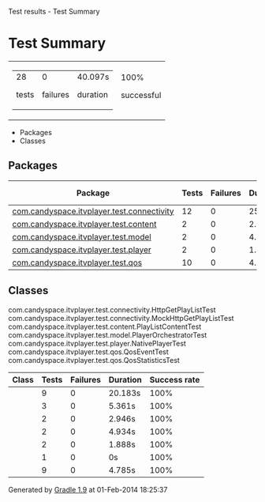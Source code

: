 Test results - Test Summary

# Test Summary #

<table> 
 <tbody>
  <tr> 
   <td> 
    <div> 
     <table> 
      <tbody>
       <tr> 
        <td> 
         <div> 
          <div>
           28
          </div> 
          <p>tests</p> 
         </div> </td> 
        <td> 
         <div> 
          <div>
           0
          </div> 
          <p>failures</p> 
         </div> </td> 
        <td> 
         <div> 
          <div>
           40.097s
          </div> 
          <p>duration</p> 
         </div> </td> 
       </tr> 
      </tbody>
     </table> 
    </div> </td> 
   <td> 
    <div> 
     <div>
      100%
     </div> 
     <p>successful</p> 
    </div> </td> 
  </tr> 
 </tbody>
</table>

 *  Packages
 *  Classes

## Packages ##

<table> 
 <thead> 
  <tr> 
   <th>Package</th> 
   <th>Tests</th> 
   <th>Failures</th> 
   <th>Duration</th> 
   <th>Success rate</th> 
  </tr> 
 </thead> 
 <tbody> 
  <tr> 
   <td> <a href="com.candyspace.itvplayer.test.connectivity.md">com.candyspace.itvplayer.test.connectivity</a> </td> 
   <td>12</td> 
   <td>0</td> 
   <td>25.544s</td> 
   <td>100%</td> 
  </tr> 
  <tr> 
   <td> <a href="com.candyspace.itvplayer.test.content.md">com.candyspace.itvplayer.test.content</a> </td> 
   <td>2</td> 
   <td>0</td> 
   <td>2.946s</td> 
   <td>100%</td> 
  </tr> 
  <tr> 
   <td> <a href="com.candyspace.itvplayer.test.model.md">com.candyspace.itvplayer.test.model</a> </td> 
   <td>2</td> 
   <td>0</td> 
   <td>4.934s</td> 
   <td>100%</td> 
  </tr> 
  <tr> 
   <td> <a href="com.candyspace.itvplayer.test.player.md">com.candyspace.itvplayer.test.player</a> </td> 
   <td>2</td> 
   <td>0</td> 
   <td>1.888s</td> 
   <td>100%</td> 
  </tr> 
  <tr> 
   <td> <a href="com.candyspace.itvplayer.test.qos.md">com.candyspace.itvplayer.test.qos</a> </td> 
   <td>10</td> 
   <td>0</td> 
   <td>4.785s</td> 
   <td>100%</td> 
  </tr> 
 </tbody> 
</table>

## Classes ##

com.candyspace.itvplayer.test.connectivity.HttpGetPlayListTest
com.candyspace.itvplayer.test.connectivity.MockHttpGetPlayListTest
com.candyspace.itvplayer.test.content.PlayListContentTest
com.candyspace.itvplayer.test.model.PlayerOrchestratorTest
com.candyspace.itvplayer.test.player.NativePlayerTest
com.candyspace.itvplayer.test.qos.QosEventTest
com.candyspace.itvplayer.test.qos.QosStatisticsTest

<table> 
 <thead> 
  <tr> 
   <th>Class</th> 
   <th>Tests</th> 
   <th>Failures</th> 
   <th>Duration</th> 
   <th>Success rate</th> 
  </tr> 
 </thead> 
 <tbody> 
  <tr> 
   <td></td>  
   <td>9</td> 
   <td>0</td> 
   <td>20.183s</td> 
   <td>100%</td> 
  </tr> 
  <tr> 
   <td></td>  
   <td>3</td> 
   <td>0</td> 
   <td>5.361s</td> 
   <td>100%</td> 
  </tr> 
  <tr> 
   <td></td>  
   <td>2</td> 
   <td>0</td> 
   <td>2.946s</td> 
   <td>100%</td> 
  </tr> 
  <tr> 
   <td></td>  
   <td>2</td> 
   <td>0</td> 
   <td>4.934s</td> 
   <td>100%</td> 
  </tr> 
  <tr> 
   <td></td>  
   <td>2</td> 
   <td>0</td> 
   <td>1.888s</td> 
   <td>100%</td> 
  </tr> 
  <tr> 
   <td></td>  
   <td>1</td> 
   <td>0</td> 
   <td>0s</td> 
   <td>100%</td> 
  </tr> 
  <tr> 
   <td></td>  
   <td>9</td> 
   <td>0</td> 
   <td>4.785s</td> 
   <td>100%</td> 
  </tr> 
 </tbody> 
</table>

Generated by [Gradle 1.9][] at 01-Feb-2014 18:25:37


[Gradle 1.9]: http://www.gradle.org